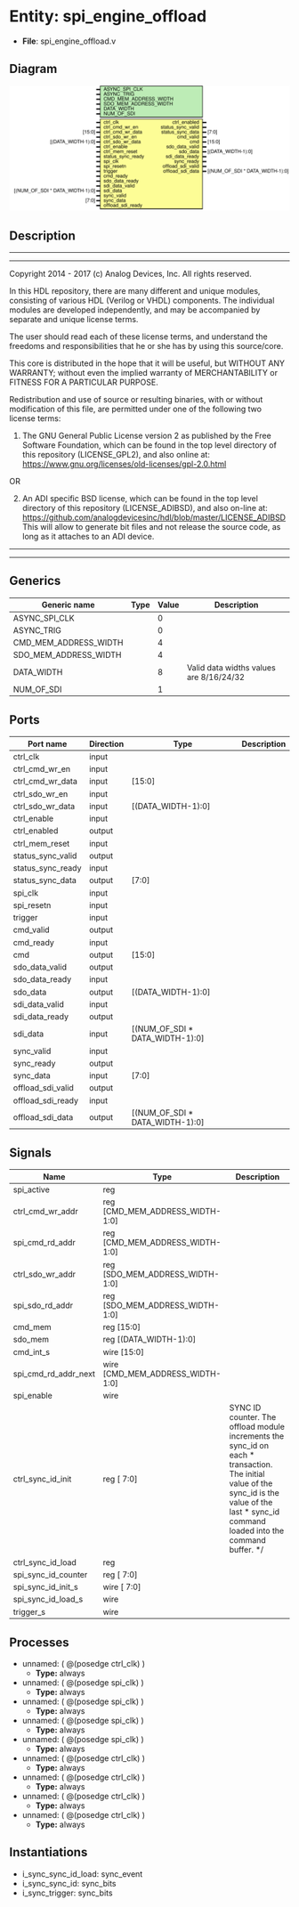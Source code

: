 # Entity: spi_engine_offload

- **File**: spi_engine_offload.v
## Diagram

![Diagram](spi_engine_offload.svg "Diagram")
## Description

 ***************************************************************************
 ***************************************************************************
 Copyright 2014 - 2017 (c) Analog Devices, Inc. All rights reserved.

 In this HDL repository, there are many different and unique modules, consisting
 of various HDL (Verilog or VHDL) components. The individual modules are
 developed independently, and may be accompanied by separate and unique license
 terms.

 The user should read each of these license terms, and understand the
 freedoms and responsibilities that he or she has by using this source/core.

 This core is distributed in the hope that it will be useful, but WITHOUT ANY
 WARRANTY; without even the implied warranty of MERCHANTABILITY or FITNESS FOR
 A PARTICULAR PURPOSE.

 Redistribution and use of source or resulting binaries, with or without modification
 of this file, are permitted under one of the following two license terms:

   1. The GNU General Public License version 2 as published by the
      Free Software Foundation, which can be found in the top level directory
      of this repository (LICENSE_GPL2), and also online at:
      <https://www.gnu.org/licenses/old-licenses/gpl-2.0.html>

 OR

   2. An ADI specific BSD license, which can be found in the top level directory
      of this repository (LICENSE_ADIBSD), and also on-line at:
      https://github.com/analogdevicesinc/hdl/blob/master/LICENSE_ADIBSD
      This will allow to generate bit files and not release the source code,
      as long as it attaches to an ADI device.

 ***************************************************************************
 ***************************************************************************

## Generics

| Generic name          | Type | Value | Description                               |
| --------------------- | ---- | ----- | ----------------------------------------- |
| ASYNC_SPI_CLK         |      | 0     |                                           |
| ASYNC_TRIG            |      | 0     |                                           |
| CMD_MEM_ADDRESS_WIDTH |      | 4     |                                           |
| SDO_MEM_ADDRESS_WIDTH |      | 4     |                                           |
| DATA_WIDTH            |      | 8     |  Valid data widths values are 8/16/24/32  |
| NUM_OF_SDI            |      | 1     |                                           |
## Ports

| Port name         | Direction | Type                            | Description |
| ----------------- | --------- | ------------------------------- | ----------- |
| ctrl_clk          | input     |                                 |             |
| ctrl_cmd_wr_en    | input     |                                 |             |
| ctrl_cmd_wr_data  | input     | [15:0]                          |             |
| ctrl_sdo_wr_en    | input     |                                 |             |
| ctrl_sdo_wr_data  | input     | [(DATA_WIDTH-1):0]              |             |
| ctrl_enable       | input     |                                 |             |
| ctrl_enabled      | output    |                                 |             |
| ctrl_mem_reset    | input     |                                 |             |
| status_sync_valid | output    |                                 |             |
| status_sync_ready | input     |                                 |             |
| status_sync_data  | output    | [7:0]                           |             |
| spi_clk           | input     |                                 |             |
| spi_resetn        | input     |                                 |             |
| trigger           | input     |                                 |             |
| cmd_valid         | output    |                                 |             |
| cmd_ready         | input     |                                 |             |
| cmd               | output    | [15:0]                          |             |
| sdo_data_valid    | output    |                                 |             |
| sdo_data_ready    | input     |                                 |             |
| sdo_data          | output    | [(DATA_WIDTH-1):0]              |             |
| sdi_data_valid    | input     |                                 |             |
| sdi_data_ready    | output    |                                 |             |
| sdi_data          | input     | [(NUM_OF_SDI * DATA_WIDTH-1):0] |             |
| sync_valid        | input     |                                 |             |
| sync_ready        | output    |                                 |             |
| sync_data         | input     | [7:0]                           |             |
| offload_sdi_valid | output    |                                 |             |
| offload_sdi_ready | input     |                                 |             |
| offload_sdi_data  | output    | [(NUM_OF_SDI * DATA_WIDTH-1):0] |             |
## Signals

| Name                 | Type                             | Description                                                                                                                                                                                           |
| -------------------- | -------------------------------- | ----------------------------------------------------------------------------------------------------------------------------------------------------------------------------------------------------- |
| spi_active           | reg                              |                                                                                                                                                                                                       |
| ctrl_cmd_wr_addr     | reg [CMD_MEM_ADDRESS_WIDTH-1:0]  |                                                                                                                                                                                                       |
| spi_cmd_rd_addr      | reg [CMD_MEM_ADDRESS_WIDTH-1:0]  |                                                                                                                                                                                                       |
| ctrl_sdo_wr_addr     | reg [SDO_MEM_ADDRESS_WIDTH-1:0]  |                                                                                                                                                                                                       |
| spi_sdo_rd_addr      | reg [SDO_MEM_ADDRESS_WIDTH-1:0]  |                                                                                                                                                                                                       |
| cmd_mem              | reg [15:0]                       |                                                                                                                                                                                                       |
| sdo_mem              | reg [(DATA_WIDTH-1):0]           |                                                                                                                                                                                                       |
| cmd_int_s            | wire [15:0]                      |                                                                                                                                                                                                       |
| spi_cmd_rd_addr_next | wire [CMD_MEM_ADDRESS_WIDTH-1:0] |                                                                                                                                                                                                       |
| spi_enable           | wire                             |                                                                                                                                                                                                       |
| ctrl_sync_id_init    | reg [ 7:0]                       |  SYNC ID counter. The offload module increments the sync_id on each  * transaction. The initial value of the sync_id is the value of the last  * sync_id command loaded into the command buffer.  */  |
| ctrl_sync_id_load    | reg                              |                                                                                                                                                                                                       |
| spi_sync_id_counter  | reg [ 7:0]                       |                                                                                                                                                                                                       |
| spi_sync_id_init_s   | wire [ 7:0]                      |                                                                                                                                                                                                       |
| spi_sync_id_load_s   | wire                             |                                                                                                                                                                                                       |
| trigger_s            | wire                             |                                                                                                                                                                                                       |
## Processes
- unnamed: ( @(posedge ctrl_clk) )
  - **Type:** always
- unnamed: ( @(posedge spi_clk) )
  - **Type:** always
- unnamed: ( @(posedge spi_clk) )
  - **Type:** always
- unnamed: ( @(posedge spi_clk) )
  - **Type:** always
- unnamed: ( @(posedge spi_clk) )
  - **Type:** always
- unnamed: ( @(posedge ctrl_clk) )
  - **Type:** always
- unnamed: ( @(posedge ctrl_clk) )
  - **Type:** always
- unnamed: ( @(posedge ctrl_clk) )
  - **Type:** always
- unnamed: ( @(posedge ctrl_clk) )
  - **Type:** always
## Instantiations

- i_sync_sync_id_load: sync_event
- i_sync_sync_id: sync_bits
- i_sync_trigger: sync_bits
